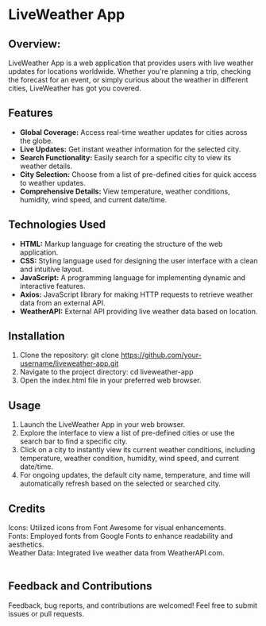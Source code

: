 # LiveWeather App
## Overview:

LiveWeather App is a web application that provides users with live weather updates for locations worldwide. Whether you're planning a trip, checking the forecast for an event, or simply curious about the weather in different cities, LiveWeather has got you covered.

## Features

- **Global Coverage:** Access real-time weather updates for cities across the globe.
- **Live Updates:** Get instant weather information for the selected city.
- **Search Functionality:** Easily search for a specific city to view its weather details.
- **City Selection:** Choose from a list of pre-defined cities for quick access to weather updates.
- **Comprehensive Details:** View temperature, weather conditions, humidity, wind speed, and current date/time.

## Technologies Used

- **HTML:** Markup language for creating the structure of the web application.
- **CSS:** Styling language used for designing the user interface with a clean and intuitive layout.
- **JavaScript:** A programming language for implementing dynamic and interactive features.
- **Axios:** JavaScript library for making HTTP requests to retrieve weather data from an external API.
- **WeatherAPI:** External API providing live weather data based on location.
<be>

## Installation
1. Clone the repository: git clone https://github.com/your-username/liveweather-app.git<br>
2. Navigate to the project directory: cd liveweather-app<br>
3. Open the index.html file in your preferred web browser.<br>
<be>

## Usage
1. Launch the LiveWeather App in your web browser.<br>
2. Explore the interface to view a list of pre-defined cities or use the search bar to find a specific city.<br>
3. Click on a city to instantly view its current weather conditions, including temperature, weather condition, humidity, wind speed, and current date/time.<br>
4. For ongoing updates, the default city name, temperature, and time will automatically refresh based on the selected or searched city.<br>
<be>

## Credits
Icons: Utilized icons from Font Awesome for visual enhancements.<br>
Fonts: Employed fonts from Google Fonts to enhance readability and aesthetics.<br>
Weather Data: Integrated live weather data from WeatherAPI.com.<br>
<br>

## Feedback and Contributions
Feedback, bug reports, and contributions are welcomed! Feel free to submit issues or pull requests.<br>
